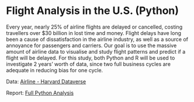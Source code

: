 # Flight Analysis in the U.S. (Python)

Every year, nearly 25% of airline flights are delayed or cancelled, costing travellers over $30 billion in lost time and money. Flight delays have long been a cause of dissatisfaction in the airline industry, as well as a source of annoyance for passengers and carriers. Our goal is to use the massive amount of airline data to visualise and study flight patterns and predict if a flight will be delayed. For this study, both Python and R will be used to investigate 2 years’ worth of data, since two full business cycles are adequate in reducing bias for one cycle.

Data: [Airline - Harvard Dataverse](https://dataverse.harvard.edu/dataset.xhtml?persistentId=doi:10.7910/DVN/HG7NV7)

Report: [Full Python Analysis](https://evantyy.github.io/flight-analysis-py/)
